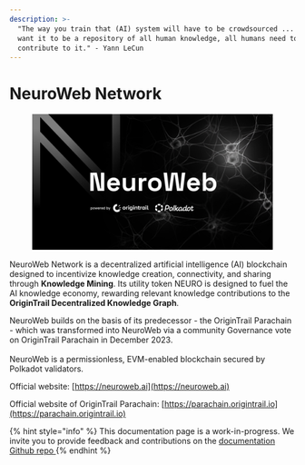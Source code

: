 ```yaml
---
description: >-
  "The way you train that (AI) system will have to be crowdsourced ... if you
  want it to be a repository of all human knowledge, all humans need to
  contribute to it." - Yann LeCun
---
```


# NeuroWeb Network

<figure><img src=".gitbook/assets/NeuroWeb X visual (1).jpg" alt=""><figcaption></figcaption></figure>

NeuroWeb Network is a decentralized artificial intelligence (AI) blockchain designed to incentivize knowledge creation, connectivity, and sharing through **Knowledge Mining**. Its utility token NEURO is designed to fuel the AI knowledge economy, rewarding relevant knowledge contributions to the **OriginTrail Decentralized Knowledge Graph**.&#x20;

NeuroWeb builds on the basis of its predecessor - the OriginTrail Parachain - which was transformed into NeuroWeb via a community Governance vote on OriginTrail Parachain in December 2023.\
\
NeuroWeb is a permissionless, EVM-enabled blockchain secured by Polkadot validators.



Official website: [https://neuroweb.ai](https://neuroweb.ai)

Official website of OriginTrail Parachain: [https://parachain.origintrail.io](https://parachain.origintrail.io)

{% hint style="info" %}
This documentation page is a work-in-progress. We invite you to provide feedback and contributions on the [documentation Github repo ](https://github.com/OriginTrail/neuroweb-docs)
{% endhint %}
